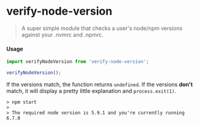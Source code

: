 # verify-node-version
> A super simple module that checks a user's node/npm versions against your .nvmrc and .npmrc.

#### Usage
```js
import verifyNodeVersion from 'verify-node-version';

verifyNodeVersion();
```

If the versions match, the function returns `undefined`. If the versions **don't** match, it will display a pretty little explanation and `process.exit(1)`.

```
> npm start
>
> The required node version is 5.9.1 and you're currently running 6.7.0
```
